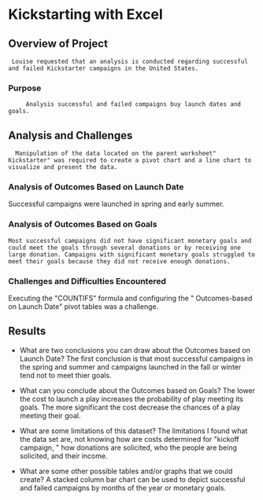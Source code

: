 # Kickstarting with Excel

## Overview of Project
	 Louise requested that an analysis is conducted regarding successful and failed Kickstarter campaigns in the United States. 
### Purpose
         Analysis successful and failed compaigns buy launch dates and goals. 
## Analysis and Challenges
      Manipulation of the data located on the parent worksheet" Kickstarter" was required to create a pivot chart and a line chart to visualize and present the data. 

### Analysis of Outcomes Based on Launch Date
   Successful campaigns were launched in spring and early summer. 

### Analysis of Outcomes Based on Goals
    Most successful campaigns did not have significant monetary goals and could meet the goals through several donations or by receiving one large donation. Campaigns with significant monetary goals struggled to meet their goals because they did not receive enough donations.

### Challenges and Difficulties Encountered
   Executing the "COUNTIFS" formula and configuring the " Outcomes-based on Launch Date" pivot tables was a challenge.  

## Results

- What are two conclusions you can draw about the Outcomes based on Launch Date?
	The first conclusion is that most successful campaigns in the spring and summer and campaigns launched in the fall or winter tend not to meet thier goals.

- What can you conclude about the Outcomes based on Goals?
	The lower the cost to launch a play increases the probability of play meeting its goals. The more significant the cost decrease the chances of a play meeting their goal. 
- What are some limitations of this dataset?
        The limitations I found what the data set are, not knowing how are costs determined for "kickoff campaign, " how donations are solicited, who the people are being solicited, and their income.   
- What are some other possible tables and/or graphs that we could create?
	A stacked column bar chart can be used to depict successful and failed campaigns by months of the year or monetary goals. 